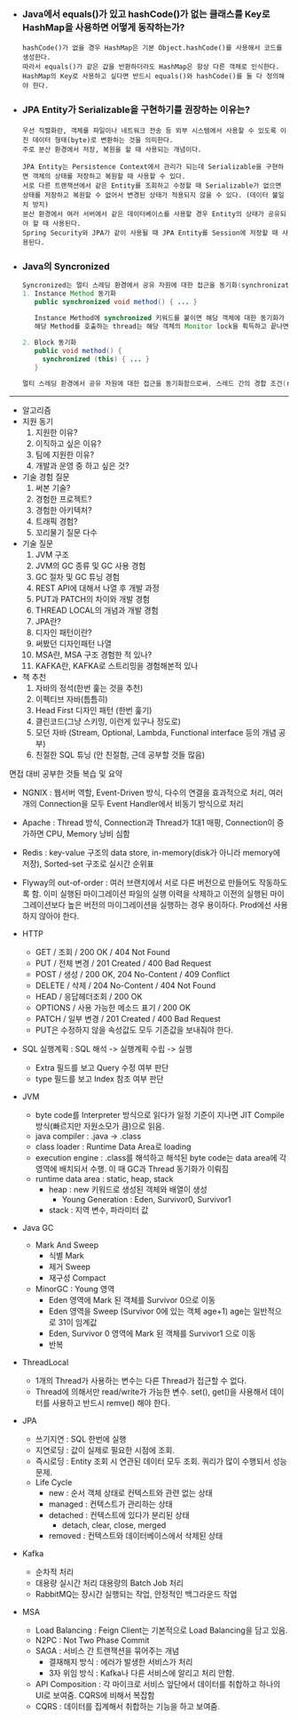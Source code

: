 - ### Java에서 equals()가 있고 hashCode()가 없는 클래스를 Key로 HashMap을 사용하면 어떻게 동작하는가?
  ```
  hashCode()가 없을 경우 HashMap은 기본 Object.hashCode()를 사용해서 코드를 생성한다.
  따라서 equals()가 같은 값을 반환하더라도 HashMap은 항상 다른 객체로 인식한다.
  HashMap의 Key로 사용하고 싶다면 반드시 equals()와 hashCode()를 둘 다 정의해야 한다.
  ```

- ### JPA Entity가 Serializable을 구현하기를 권장하는 이유는?
  ```
  우선 직렬화란, 객체를 파일이나 네트워크 전송 등 외부 시스템에서 사용할 수 있도록 이진 데이터 형태(byte)로 변환하는 것을 의미한다.
  주로 분산 환경에서 저장, 복원을 할 때 사용되는 개념이다.
  
  JPA Entity는 Persistence Context에서 관리가 되는데 Serializable을 구현하면 객체의 상태를 저장하고 복원할 때 사용할 수 있다.
  서로 다른 트랜잭션에서 같은 Entity를 조회하고 수정할 때 Serializable가 없으면 상태를 저장하고 복원할 수 없어서 변경된 상태가 적용되지 않을 수 있다. (데이터 불일치 방지)
  분산 환경에서 여러 서버에서 같은 데이터베이스를 사용할 경우 Entity의 상태가 공유되야 할 때 사용된다.
  Spring Security와 JPA가 같이 사용될 때 JPA Entity를 Session에 저장할 때 사용된다.
  ```

- ### Java의 Syncronized
  ```java
  Syncronized는 멀티 스레딩 환경에서 공유 자원에 대한 접근을 동기화(synchronization)할 수 있는 기능을 제공한다.
  1. Instance Method 동기화
     public synchronized void method() { ... }
    
     Instance Method에 synchronized 키워드를 붙이면 해당 객체에 대한 동기화가 이루어집니다. 즉, 한 번에 하나의 스레드만 해당 객체의 synchronized 메서드에 접근할 수 있습니다.
     해당 Method를 호출하는 thread는 해당 객체의 Monitor lock을 획득하고 끝나면 반환한다. 이 때 다른 thread가 접근하려 할 경우, lock이 풀릴 때까지 대기합니다.
  
  2. Block 동기화
     public void method() {
       synchronized (this) { ... }
     }
  
  멀티 스레딩 환경에서 공유 자원에 대한 접근을 동기화함으로써, 스레드 간의 경합 조건(race condition)과 같은 문제를 방지할 수 있습니다.
  ```
---

- 알고리즘
- 지원 동기
    1. 지원한 이유?
    2. 이직하고 싶은 이유?
    3. 팀에 지원한 이유?
    4. 개발과 운영 중 하고 싶은 것?
- 기술 경험 질문
    1. 써본 기술?
    2. 경험한 프로젝트?
    3. 경험한 아키텍처?
    4. 트래픽 경험?
    5. 꼬리물기 질문 다수
- 기술 질문
    1. JVM 구조
    2. JVM의 GC 종류 및 GC 사용 경험
    3. GC 절차 및 GC 튜닝 경험
    4. REST API에 대해서 나열 후 개발 과정
    5. PUT과 PATCH의 차이와 개발 경험
    6. THREAD LOCAL의 개념과 개발 경험
    7. JPA란?
    8. 디자인 패턴이란?
    9. 써봤던 디자인패턴 나열
    10. MSA란, MSA 구조 경험한 적 있나?
    11. KAFKA란, KAFKA로 스트리밍을 경험해본적 있나
- 책 추천
    1. 자바의 정석(한번 훑는 것을 추천)
    2. 이펙티브 자바(틈틈히)
    3. Head First 디자인 패턴 (한번 훑기)
    4. 클린코드(그냥 스키밍, 이런게 있구나 정도로)
    5. 모던 자바 (Stream, Optional, Lambda, Functional interface 등의 개념 공부)
    6. 친절한 SQL 튜닝 (안 친절함, 근데 공부할 것들 많음)

면접 대비 공부한 것들 복습 및 요약
- NGNIX : 웹서버 역할, Event-Driven 방식, 다수의 연결을 효과적으로 처리, 여러개의 Connection을 모두 Event Handler에서 비동기 방식으로 처리
- Apache : Thread 방식, Connection과 Thread가 1대1 매핑, Connection이 증가하면 CPU, Memory 낭비 심함

- Redis : key-value 구조의 data store, in-memory(disk가 아니라 memory에 저장), Sorted-set 구조로 실시간 순위표

- Flyway의 out-of-order : 여러 브랜치에서 서로 다른 버전으로 만들어도 작동하도록 함. 이미 실행된 마이그레이션 파일의 실행 이력을 삭제하고 이전의 실행된 마이그레이션보다 높은 버전의 마이그레이션을 실행하는 경우 용이하다. Prod에선 사용하지 않아야 한다.

- HTTP
    - GET / 조회 / 200 OK / 404 Not Found
    - PUT / 전체 변경 / 201 Created / 400 Bad Request
    - POST / 생성 / 200 OK, 204 No-Content / 409 Conflict
    - DELETE / 삭제 / 204 No-Content / 404 Not Found
    - HEAD / 응답헤더조회 / 200 OK
    - OPTIONS / 사용 가능한 메소드 표기 / 200 OK
    - PATCH / 일부 변경 / 201 Created / 400 Bad Request
    - PUT은 수정하지 않을 속성값도 모두 기존값을 보내줘야 한다.

- SQL 실행계획 : SQL 해석 -> 실행계획 수립 -> 실행
    - Extra 필드를 보고 Query 수정 여부 판단
    - type 필드를 보고 Index 참조 여부 판단

- JVM
    - byte code를 Interpreter 방식으로 읽다가 일정 기준이 지나면 JIT Compile 방식(빠르지만 자원소모가 큼)으로 읽음.
    - java compiler : .java -> .class
    - class loader : Runtime Data Area로 loading
    - execution engine : .class를 해석하고 해석된 byte code는 data area에 각 영역에 배치되서 수행. 이 때 GC과 Thread 동기화가 이뤄짐
    - runtime data area : static, heap, stack
        - heap : new 키워드로 생성된 객체와 배열이 생성
            - Young Generation : Eden, Survivor0, Survivor1
        - stack : 지역 변수, 파라미터 값

- Java GC
    - Mark And Sweep
        - 식별 Mark
        - 제거 Sweep
        - 재구성 Compact
    - MinorGC : Young 영역
        - Eden 영역에 Mark 된 객체를 Survivor 0으로 이동
        - Eden 영역을 Sweep (Survivor 0에 있는 객체 age+1) age는 일반적으로 31이 임계값
        - Eden, Survivor 0 영역에 Mark 된 객체를 Survivor1 으로 이동
        - 반복

- ThreadLocal
    - 1개의 Thread가 사용하는 변수는 다른 Thread가 접근할 수 없다.
    - Thread에 의해서만 read/write가 가능한 변수. set(), get()을 사용해서 데이터를 사용하고 반드시 remve() 해야 한다.

- JPA
    - 쓰기지연 : SQL 한번에 실행
    - 지연로딩 : 값이 실제로 필요한 시점에 조회.
    - 즉시로딩 : Entity 조회 시 연관된 데이터 모두 조회. 쿼리가 많이 수행되서 성능 문제.
    - Life Cycle
        - new : 순서 객체 상태로 컨텍스트와 관련 없는 상태
        - managed : 컨텍스트가 관리하는 상태
        - detached : 컨텍스트에 있다가 분리된 상태
            - detach, clear, close, merged
        - removed : 컨텍스트와 데이터베이스에서 삭제된 상태

- Kafka
    - 순차적 처리
    - 대용량 실시간 처리 대용량의 Batch Job 처리
    - RabbitMQ는 장시간 실행되는 작업, 안정적인 백그라운드 작업

- MSA
    - Load Balancing : Feign Client는 기본적으로 Load Balancing을 담고 있음.
    - N2PC : Not Two Phase Commit
    - SAGA : 서비스 간 트랜잭션을 묶어주는 개념
        - 결재해지 방식 : 에러가 발생한 서비스가 처리
        - 3자 위임 방식 : Kafka나 다른 서비스에 알리고 처리 안함.
    - API Composition : 각 마이크로 서비스 앞단에서 데이터를 취합하고 하나의 UI로 보여줌. CQRS에 비해서 복잡함
    - CQRS : 데이터를 집계해서 취합하는 기능을 하고 보여줌.